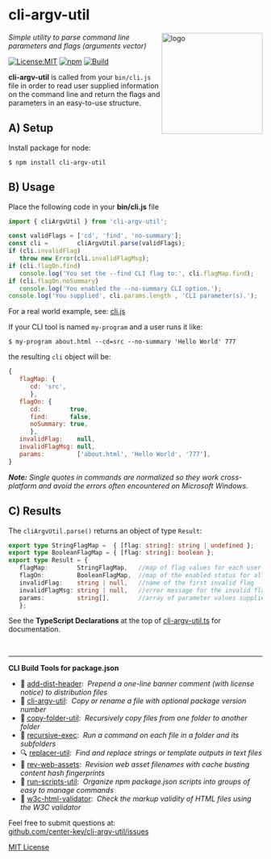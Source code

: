 # cli-argv-util
<img src=https://centerkey.com/graphics/center-key-logo.svg align=right width=200 alt=logo>

_Simple utility to parse command line parameters and flags (arguments vector)_

[![License:MIT](https://img.shields.io/badge/License-MIT-blue.svg)](https://github.com/center-key/cli-argv-util/blob/main/LICENSE.txt)
[![npm](https://img.shields.io/npm/v/cli-argv-util.svg)](https://www.npmjs.com/package/cli-argv-util)
[![Build](https://github.com/center-key/cli-argv-util/actions/workflows/run-spec-on-push.yaml/badge.svg)](https://github.com/center-key/cli-argv-util/actions/workflows/run-spec-on-push.yaml)

**cli-argv-util** is called from your `bin/cli.js` file in order to read user
supplied information on the command line and return the flags and parameters
in an easy-to-use structure.

## A) Setup
Install package for node:
```shell
$ npm install cli-argv-util
```

## B) Usage
Place the following code in your **bin/cli.js** file
```javascript
import { cliArgvUtil } from 'cli-argv-util';

const validFlags = ['cd', 'find', 'no-summary'];
const cli =        cliArgvUtil.parse(validFlags);
if (cli.invalidFlag)
   throw new Error(cli.invalidFlagMsg);
if (cli.flagOn.find)
   console.log('You set the --find CLI flag to:', cli.flagMap.find);
if (cli.flagOn.noSummary)
   console.log('You enabled the --no-summary CLI option.');
console.log('You supplied', cli.params.length , 'CLI parameter(s).');
```
For a real world example, see:
[cli.js](https://github.com/center-key/copy-file-util/blob/main/bin/cli.js)

If your CLI tool is named `my-program` and a user runs it like:
```shell
$ my-program about.html --cd=src --no-summary 'Hello World' 777
```
the resulting `cli` object will be:
```javascript
{
   flagMap: {
      cd: 'src',
      },
   flagOn: {
      cd:        true,
      find:      false,
      noSummary: true,
      },
   invalidFlag:    null,
   invalidFlagMsg: null,
   params:         ['about.html', 'Hello World', '777'],
}
```
_**Note:** Single quotes in commands are normalized so they work cross-platform and avoid the errors often encountered on Microsoft Windows._

## C) Results
The `cliArgvUtil.parse()` returns an object of type `Result`:
```typescript
export type StringFlagMap =  { [flag: string]: string | undefined };
export type BooleanFlagMap = { [flag: string]: boolean };
export type Result = {
   flagMap:        StringFlagMap,   //map of flag values for each user supplied flag
   flagOn:         BooleanFlagMap,  //map of the enabled status for all valid flags
   invalidFlag:    string | null,   //name of the first invalid flag
   invalidFlagMsg: string | null,   //error message for the invalid flag
   params:         string[],        //array of parameter values supplied by the user
   };
```
See the **TypeScript Declarations** at the top of [cli-argv-util.ts](src/cli-argv-util.ts) for documentation.

<br>

---
**CLI Build Tools for package.json**
   - 🎋 [add-dist-header](https://github.com/center-key/add-dist-header):&nbsp; _Prepend a one-line banner comment (with license notice) to distribution files_
   - 📄 [cli-argv-util](https://github.com/center-key/cli-argv-util):&nbsp; _Copy or rename a file with optional package version number_
   - 📂 [copy-folder-util](https://github.com/center-key/copy-folder-util):&nbsp; _Recursively copy files from one folder to another folder_
   - 🪺 [recursive-exec](https://github.com/center-key/recursive-exec):&nbsp; _Run a command on each file in a folder and its subfolders_
   - 🔍 [replacer-util](https://github.com/center-key/replacer-util):&nbsp; _Find and replace strings or template outputs in text files_
   - 🔢 [rev-web-assets](https://github.com/center-key/rev-web-assets):&nbsp; _Revision web asset filenames with cache busting content hash fingerprints_
   - 🚆 [run-scripts-util](https://github.com/center-key/run-scripts-util):&nbsp; _Organize npm package.json scripts into groups of easy to manage commands_
   - 🚦 [w3c-html-validator](https://github.com/center-key/w3c-html-validator):&nbsp; _Check the markup validity of HTML files using the W3C validator_

Feel free to submit questions at:<br>
[github.com/center-key/cli-argv-util/issues](https://github.com/center-key/cli-argv-util/issues)

[MIT License](LICENSE.txt)
